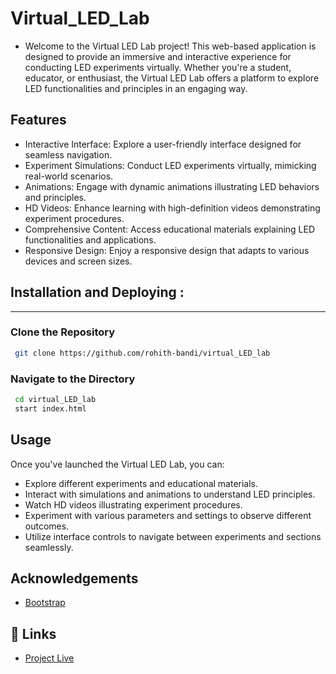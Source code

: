 # Virtual_LED_Lab


- Welcome to the Virtual LED Lab project! This web-based application is designed to provide an immersive and interactive experience for conducting LED experiments virtually. Whether you're a student, educator, or enthusiast, the Virtual LED Lab offers a platform to explore LED functionalities and principles in an engaging way.



Features
--------

- Interactive Interface: Explore a user-friendly interface designed for seamless navigation.
- Experiment Simulations: Conduct LED experiments virtually, mimicking real-world scenarios.
- Animations: Engage with dynamic animations illustrating LED behaviors and principles.
- HD Videos: Enhance learning with high-definition videos demonstrating experiment procedures.
- Comprehensive Content: Access educational materials explaining LED functionalities and applications.
- Responsive Design: Enjoy a responsive design that adapts to various devices and screen sizes.
    

## Installation and Deploying :
--------------
### Clone the Repository
``` bash
 git clone https://github.com/rohith-bandi/virtual_LED_lab
```
### Navigate to the Directory
``` bash
 cd virtual_LED_lab
 start index.html 
```


Usage
-----

Once you've launched the Virtual LED Lab, you can:

- Explore different experiments and educational materials.
- Interact with simulations and animations to understand LED principles.
- Watch HD videos illustrating experiment procedures.
- Experiment with various parameters and settings to observe different outcomes.
- Utilize interface controls to navigate between experiments and sections seamlessly.

## Acknowledgements

 - [Bootstrap](https://getbootstrap.com/)


## 🔗 Links

 - [Project Live](https://virtual-led-lab.onrender.com)

